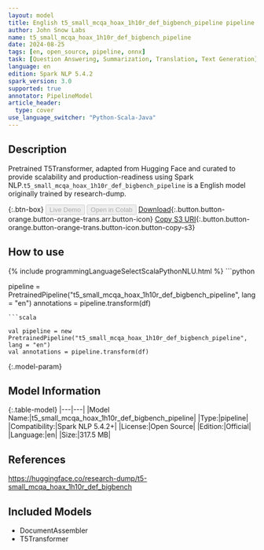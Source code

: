 ```yaml
---
layout: model
title: English t5_small_mcqa_hoax_1h10r_def_bigbench_pipeline pipeline T5Transformer from research-dump
author: John Snow Labs
name: t5_small_mcqa_hoax_1h10r_def_bigbench_pipeline
date: 2024-08-25
tags: [en, open_source, pipeline, onnx]
task: [Question Answering, Summarization, Translation, Text Generation]
language: en
edition: Spark NLP 5.4.2
spark_version: 3.0
supported: true
annotator: PipelineModel
article_header:
  type: cover
use_language_switcher: "Python-Scala-Java"
---
```


## Description

Pretrained T5Transformer, adapted from Hugging Face and curated to provide scalability and production-readiness using Spark NLP.`t5_small_mcqa_hoax_1h10r_def_bigbench_pipeline` is a English model originally trained by research-dump.

{:.btn-box}
<button class="button button-orange" disabled>Live Demo</button>
<button class="button button-orange" disabled>Open in Colab</button>
[Download](https://s3.amazonaws.com/auxdata.johnsnowlabs.com/public/models/t5_small_mcqa_hoax_1h10r_def_bigbench_pipeline_en_5.4.2_3.0_1724612557982.zip){:.button.button-orange.button-orange-trans.arr.button-icon}
[Copy S3 URI](s3://auxdata.johnsnowlabs.com/public/models/t5_small_mcqa_hoax_1h10r_def_bigbench_pipeline_en_5.4.2_3.0_1724612557982.zip){:.button.button-orange.button-orange-trans.button-icon.button-copy-s3}

## How to use



<div class="tabs-box" markdown="1">
{% include programmingLanguageSelectScalaPythonNLU.html %}
```python

pipeline = PretrainedPipeline("t5_small_mcqa_hoax_1h10r_def_bigbench_pipeline", lang = "en")
annotations =  pipeline.transform(df)   

```
```scala

val pipeline = new PretrainedPipeline("t5_small_mcqa_hoax_1h10r_def_bigbench_pipeline", lang = "en")
val annotations = pipeline.transform(df)

```
</div>

{:.model-param}
## Model Information

{:.table-model}
|---|---|
|Model Name:|t5_small_mcqa_hoax_1h10r_def_bigbench_pipeline|
|Type:|pipeline|
|Compatibility:|Spark NLP 5.4.2+|
|License:|Open Source|
|Edition:|Official|
|Language:|en|
|Size:|317.5 MB|

## References

https://huggingface.co/research-dump/t5-small_mcqa_hoax_1h10r_def_bigbench

## Included Models

- DocumentAssembler
- T5Transformer